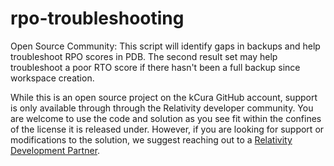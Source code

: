 # rpo-troubleshooting
Open Source Community: This script will identify gaps in backups and help troubleshoot RPO scores in PDB. The second result set may help troubleshoot a poor RTO score if there hasn't been a full backup since workspace creation.

While this is an open source project on the kCura GitHub account, support is only available through through the Relativity developer community. You are welcome to use the code and solution as you see fit within the confines of the license it is released under. However, if you are looking for support or modifications to the solution, we suggest reaching out to a [Relativity Development Partner](https://www.kcura.com/relativity/ediscovery-resources/ecosystem).
